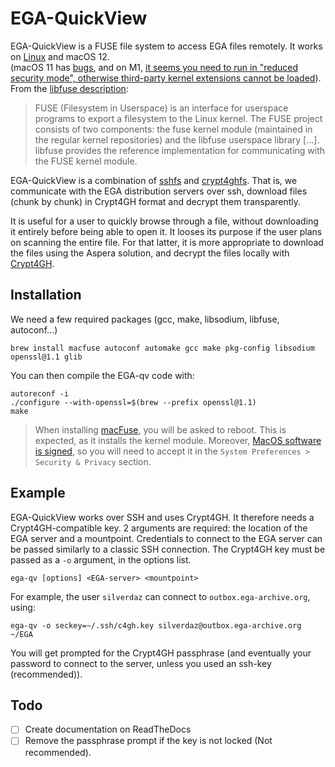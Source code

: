 # EGA-QuickView

EGA-QuickView is a FUSE file system to access EGA files remotely. It
works on [Linux](https://github.com/EGA-archive/ega-quickview) and macOS 12.  
(macOS 11 has
[bugs](https://github.com/osxfuse/osxfuse/issues/779#issuecomment-772890544),
and on M1, [it seems you need to run in "reduced security mode",
otherwise third-party kernel extensions cannot be loaded](https://github.com/osxfuse/osxfuse/issues/779#issuecomment-801761709)).
From the [libfuse description](https://github.com/libfuse/libfuse/blob/master/README.md):

> FUSE (Filesystem in Userspace) is an interface for userspace
> programs to export a filesystem to the Linux kernel. The FUSE
> project consists of two components: the fuse kernel module
> (maintained in the regular kernel repositories) and the libfuse
> userspace library [...]. libfuse provides
> the reference implementation for communicating with the FUSE kernel
> module.

EGA-QuickView is a combination of
[sshfs](https://github.com/osxfuse/sshfs) and
[crypt4ghfs](https://github.com/EGA-archive/crypt4ghfs). That is, we
communicate with the EGA distribution servers over ssh, download files
(chunk by chunk) in Crypt4GH format and decrypt them transparently.

It is useful for a user to quickly browse through a file, without
downloading it entirely before being able to open it. It looses its
purpose if the user plans on scanning the entire file. For that
latter, it is more appropriate to download the files using the Aspera
solution, and decrypt the files locally with [Crypt4GH](https://crypt4gh.readthedocs.io).

## Installation

We need a few required packages (gcc, make, libsodium, libfuse, autoconf...)

	brew install macfuse autoconf automake gcc make pkg-config libsodium openssl@1.1 glib

You can then compile the EGA-qv code with:

	autoreconf -i
	./configure --with-openssl=$(brew --prefix openssl@1.1)
	make

> When installing [macFuse](https://osxfuse.github.io/), you will be
> asked to reboot.  This is expected, as it installs the kernel
> module. Moreover, [MacOS software is
> signed](https://developer.apple.com/developer-id/), so you will need
> to accept it in the `System Preferences > Security & Privacy`
> section.

## Example

EGA-QuickView works over SSH and uses Crypt4GH. It therefore needs a Crypt4GH-compatible key.
2 arguments are required: the location of the EGA server and a mountpoint.
Credentials to connect to the EGA server can be passed similarly to a classic SSH connection.
The Crypt4GH key must be passed as a `-o` argument, in the options list.

	ega-qv [options] <EGA-server> <mountpoint>
	
For example, the user `silverdaz` can connect to `outbox.ega-archive.org`, using:

	ega-qv -o seckey=~/.ssh/c4gh.key silverdaz@outbox.ega-archive.org ~/EGA
	
You will get prompted for the Crypt4GH passphrase (and eventually your
password to connect to the server, unless you used an ssh-key
(recommended)).

## Todo

- [ ] Create documentation on ReadTheDocs
- [ ] Remove the passphrase prompt if the key is not locked (Not recommended).
